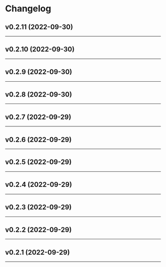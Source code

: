 # Changelog

## v0.2.11 (2022-09-30)

---

## v0.2.10 (2022-09-30)

---

## v0.2.9 (2022-09-30)

---

## v0.2.8 (2022-09-30)

---

## v0.2.7 (2022-09-29)

---

## v0.2.6 (2022-09-29)

---

## v0.2.5 (2022-09-29)

---

## v0.2.4 (2022-09-29)

---

## v0.2.3 (2022-09-29)

---

## v0.2.2 (2022-09-29)

---

## v0.2.1 (2022-09-29)

---
